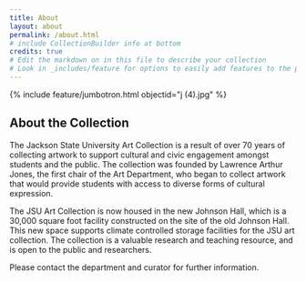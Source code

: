 ```yaml
---
title: About
layout: about
permalink: /about.html
# include CollectionBuilder info at bottom
credits: true
# Edit the markdown on in this file to describe your collection
# Look in _includes/feature for options to easily add features to the page
---
```


{% include feature/jumbotron.html objectid="j (4).jpg" %}

## About the Collection

The Jackson State University Art Collection is a result of over 70 years of collecting artwork to support cultural and civic engagement amongst students and the public. The collection was founded by Lawrence Arthur Jones, the first chair of the Art Department, who began to collect artwork that would provide students with access to diverse forms of cultural expression. 

The JSU Art Collection is now housed in the new Johnson Hall, which is a 30,000 square foot facility constructed on the site of the old Johnson Hall. This new space supports climate controlled storage facilities for the JSU art collection. The collection is a valuable research and teaching resource, and is open to the public and researchers.

Please contact the department and curator for further information. 
